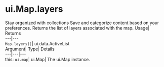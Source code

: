  
#  ui.Map.layers
Stay organized with collections  Save and categorize content based on your preferences. 
Returns the list of layers associated with the map. Usage| Returns  
---|---  
`Map.layers()`| ui.data.ActiveList  
Argument| Type| Details  
---|---|---  
this: `ui.map`| ui.Map| The ui.Map instance.  

